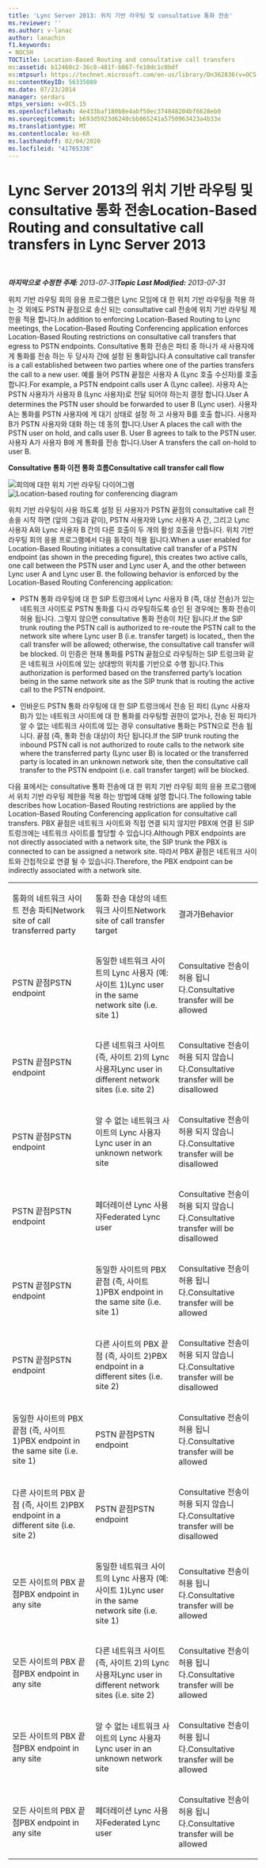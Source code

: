 ```yaml
---
title: 'Lync Server 2013: 위치 기반 라우팅 및 consultative 통화 전송'
ms.reviewer: ''
ms.author: v-lanac
author: lanachin
f1.keywords:
- NOCSH
TOCTitle: Location-Based Routing and consultative call transfers
ms:assetid: b12460c2-36c8-481f-b867-fe10dc1c0bdf
ms:mtpsurl: https://technet.microsoft.com/en-us/library/Dn362836(v=OCS.15)
ms:contentKeyID: 56335089
ms.date: 07/23/2014
manager: serdars
mtps_version: v=OCS.15
ms.openlocfilehash: 4e433baf180b8e4abf50ec374848204bf6628eb0
ms.sourcegitcommit: b693d5923d6240cbb865241a5750963423a4b33e
ms.translationtype: MT
ms.contentlocale: ko-KR
ms.lasthandoff: 02/04/2020
ms.locfileid: "41765336"
---
```

<div data-xmlns="http://www.w3.org/1999/xhtml">

<div class="topic" data-xmlns="http://www.w3.org/1999/xhtml" data-msxsl="urn:schemas-microsoft-com:xslt" data-cs="http://msdn.microsoft.com/en-us/">

<div data-asp="http://msdn2.microsoft.com/asp">

# <a name="location-based-routing-and-consultative-call-transfers-in-lync-server-2013"></a><span data-ttu-id="6ce64-102">Lync Server 2013의 위치 기반 라우팅 및 consultative 통화 전송</span><span class="sxs-lookup"><span data-stu-id="6ce64-102">Location-Based Routing and consultative call transfers in Lync Server 2013</span></span>

</div>

<div id="mainSection">

<div id="mainBody">

<span> </span>

<span data-ttu-id="6ce64-103">_**마지막으로 수정한 주제:** 2013-07-31_</span><span class="sxs-lookup"><span data-stu-id="6ce64-103">_**Topic Last Modified:** 2013-07-31_</span></span>

<span data-ttu-id="6ce64-104">위치 기반 라우팅 회의 응용 프로그램은 Lync 모임에 대 한 위치 기반 라우팅을 적용 하는 것 외에도 PSTN 끝점으로 송신 되는 consultative call 전송에 위치 기반 라우팅 제한을 적용 합니다.</span><span class="sxs-lookup"><span data-stu-id="6ce64-104">In addition to enforcing Location-Based Routing to Lync meetings, the Location-Based Routing Conferencing application enforces Location-Based Routing restrictions on consultative call transfers that egress to PSTN endpoints.</span></span> <span data-ttu-id="6ce64-105">Consultative 통화 전송은 파티 중 하나가 새 사용자에 게 통화를 전송 하는 두 당사자 간에 설정 된 통화입니다.</span><span class="sxs-lookup"><span data-stu-id="6ce64-105">A consultative call transfer is a call established between two parties where one of the parties transfers the call to a new user.</span></span> <span data-ttu-id="6ce64-106">예를 들어 PSTN 끝점은 사용자 A (Lync 호출 수신자)를 호출 합니다.</span><span class="sxs-lookup"><span data-stu-id="6ce64-106">For example, a PSTN endpoint calls user A (Lync callee).</span></span> <span data-ttu-id="6ce64-107">사용자 A는 PSTN 사용자가 사용자 B (Lync 사용자)로 전달 되어야 하는지 결정 합니다.</span><span class="sxs-lookup"><span data-stu-id="6ce64-107">User A determines the PSTN user should be forwarded to user B (Lync user).</span></span> <span data-ttu-id="6ce64-108">사용자 A는 통화를 PSTN 사용자에 게 대기 상태로 설정 하 고 사용자 B를 호출 합니다. 사용자 B가 PSTN 사용자와 대화 하는 데 동의 합니다.</span><span class="sxs-lookup"><span data-stu-id="6ce64-108">User A places the call with the PSTN user on hold, and calls user B. User B agrees to talk to the PSTN user.</span></span> <span data-ttu-id="6ce64-109">사용자 A가 사용자 B에 게 통화를 전송 합니다.</span><span class="sxs-lookup"><span data-stu-id="6ce64-109">User A transfers the call on-hold to user B.</span></span>

<span data-ttu-id="6ce64-110">**Consultative 통화 이전 통화 흐름**</span><span class="sxs-lookup"><span data-stu-id="6ce64-110">**Consultative call transfer call flow**</span></span>

<span data-ttu-id="6ce64-111">![회의에 대한 위치 기반 라우팅 다이어그램](images/Dn362836.e4d43d6f-23d2-49c9-b12b-15248a743f92(OCS.15).jpg "회의에 대한 위치 기반 라우팅 다이어그램")</span><span class="sxs-lookup"><span data-stu-id="6ce64-111">![Location-based routing for conferencing diagram](images/Dn362836.e4d43d6f-23d2-49c9-b12b-15248a743f92(OCS.15).jpg "Location-based routing for conferencing diagram")</span></span>

<span data-ttu-id="6ce64-112">위치 기반 라우팅이 사용 하도록 설정 된 사용자가 PSTN 끝점의 consultative call 전송을 시작 하면 (앞의 그림과 같이), PSTN 사용자와 Lync 사용자 A 간, 그리고 Lync 사용자 A와 Lync 사용자 B 간의 다른 호출이 두 개의 활성 호출을 만듭니다. 위치 기반 라우팅 회의 응용 프로그램에서 다음 동작이 적용 됩니다.</span><span class="sxs-lookup"><span data-stu-id="6ce64-112">When a user enabled for Location-Based Routing initiates a consultative call transfer of a PSTN endpoint (as shown in the preceding figure), this creates two active calls, one call between the PSTN user and Lync user A, and the other between Lync user A and Lync user B. the following behavior is enforced by the Location-Based Routing Conferencing application:</span></span>

  - <span data-ttu-id="6ce64-113">PSTN 통화 라우팅에 대 한 SIP 트렁크에서 Lync 사용자 B (즉, 대상 전송)가 있는 네트워크 사이트로 PSTN 통화를 다시 라우팅하도록 승인 된 경우에는 통화 전송이 허용 됩니다. 그렇지 않으면 consultative 통화 전송이 차단 됩니다.</span><span class="sxs-lookup"><span data-stu-id="6ce64-113">If the SIP trunk routing the PSTN call is authorized to re-route the PSTN call to the network site where Lync user B (i.e. transfer target) is located,, then the call transfer will be allowed; otherwise, the consultative call transfer will be blocked.</span></span> <span data-ttu-id="6ce64-114">이 인증은 현재 통화를 PSTN 끝점으로 라우팅하는 SIP 트렁크와 같은 네트워크 사이트에 있는 상대방의 위치를 기반으로 수행 됩니다.</span><span class="sxs-lookup"><span data-stu-id="6ce64-114">This authorization is performed based on the transferred party’s location being in the same network site as the SIP trunk that is routing the active call to the PSTN endpoint.</span></span>

  - <span data-ttu-id="6ce64-115">인바운드 PSTN 통화 라우팅에 대 한 SIP 트렁크에서 전송 된 파티 (Lync 사용자 B)가 있는 네트워크 사이트에 대 한 통화를 라우팅할 권한이 없거나, 전송 된 파티가 알 수 없는 네트워크 사이트에 있는 경우 consultative 통화는 PSTN으로 전송 됩니다. 끝점 (즉, 통화 전송 대상)이 차단 됩니다.</span><span class="sxs-lookup"><span data-stu-id="6ce64-115">If the SIP trunk routing the inbound PSTN call is not authorized to route calls to the network site where the transferred party (Lync user B) is located or the transferred party is located in an unknown network site, then the consultative call transfer to the PSTN endpoint (i.e. call transfer target) will be blocked.</span></span>

<span data-ttu-id="6ce64-116">다음 표에서는 consultative 통화 전송에 대 한 위치 기반 라우팅 회의 응용 프로그램에서 위치 기반 라우팅 제한을 적용 하는 방법에 대해 설명 합니다.</span><span class="sxs-lookup"><span data-stu-id="6ce64-116">The following table describes how Location-Based Routing restrictions are applied by the Location-Based Routing Conferencing application for consultative call transfers.</span></span> <span data-ttu-id="6ce64-117">PBX 끝점은 네트워크 사이트와 직접 연결 되지 않지만 PBX에 연결 된 SIP 트렁크에는 네트워크 사이트를 할당할 수 있습니다.</span><span class="sxs-lookup"><span data-stu-id="6ce64-117">Although PBX endpoints are not directly associated with a network site, the SIP trunk the PBX is connected to can be assigned a network site.</span></span> <span data-ttu-id="6ce64-118">따라서 PBX 끝점은 네트워크 사이트와 간접적으로 연결 될 수 있습니다.</span><span class="sxs-lookup"><span data-stu-id="6ce64-118">Therefore, the PBX endpoint can be indirectly associated with a network site.</span></span>


<table>
<colgroup>
<col style="width: 33%" />
<col style="width: 33%" />
<col style="width: 33%" />
</colgroup>
<tbody>
<tr class="odd">
<td><p><span data-ttu-id="6ce64-119">통화의 네트워크 사이트 전송 파티</span><span class="sxs-lookup"><span data-stu-id="6ce64-119">Network site of call transferred party</span></span></p></td>
<td><p><span data-ttu-id="6ce64-120">통화 전송 대상의 네트워크 사이트</span><span class="sxs-lookup"><span data-stu-id="6ce64-120">Network site of call transfer target</span></span></p></td>
<td><p><span data-ttu-id="6ce64-121">결과가</span><span class="sxs-lookup"><span data-stu-id="6ce64-121">Behavior</span></span></p></td>
</tr>
<tr class="even">
<td><p><span data-ttu-id="6ce64-122">PSTN 끝점</span><span class="sxs-lookup"><span data-stu-id="6ce64-122">PSTN endpoint</span></span></p></td>
<td><p><span data-ttu-id="6ce64-123">동일한 네트워크 사이트의 Lync 사용자 (예: 사이트 1)</span><span class="sxs-lookup"><span data-stu-id="6ce64-123">Lync user in the same network site (i.e. site 1)</span></span></p></td>
<td><p><span data-ttu-id="6ce64-124">Consultative 전송이 허용 됩니다.</span><span class="sxs-lookup"><span data-stu-id="6ce64-124">Consultative transfer will be allowed</span></span></p></td>
</tr>
<tr class="odd">
<td><p><span data-ttu-id="6ce64-125">PSTN 끝점</span><span class="sxs-lookup"><span data-stu-id="6ce64-125">PSTN endpoint</span></span></p></td>
<td><p><span data-ttu-id="6ce64-126">다른 네트워크 사이트 (즉, 사이트 2)의 Lync 사용자</span><span class="sxs-lookup"><span data-stu-id="6ce64-126">Lync user in different network sites (i.e. site 2)</span></span></p></td>
<td><p><span data-ttu-id="6ce64-127">Consultative 전송이 허용 되지 않습니다.</span><span class="sxs-lookup"><span data-stu-id="6ce64-127">Consultative transfer will be disallowed</span></span></p></td>
</tr>
<tr class="even">
<td><p><span data-ttu-id="6ce64-128">PSTN 끝점</span><span class="sxs-lookup"><span data-stu-id="6ce64-128">PSTN endpoint</span></span></p></td>
<td><p><span data-ttu-id="6ce64-129">알 수 없는 네트워크 사이트의 Lync 사용자</span><span class="sxs-lookup"><span data-stu-id="6ce64-129">Lync user in an unknown network site</span></span></p></td>
<td><p><span data-ttu-id="6ce64-130">Consultative 전송이 허용 되지 않습니다.</span><span class="sxs-lookup"><span data-stu-id="6ce64-130">Consultative transfer will be disallowed</span></span></p></td>
</tr>
<tr class="odd">
<td><p><span data-ttu-id="6ce64-131">PSTN 끝점</span><span class="sxs-lookup"><span data-stu-id="6ce64-131">PSTN endpoint</span></span></p></td>
<td><p><span data-ttu-id="6ce64-132">페더레이션 Lync 사용자</span><span class="sxs-lookup"><span data-stu-id="6ce64-132">Federated Lync user</span></span></p></td>
<td><p><span data-ttu-id="6ce64-133">Consultative 전송이 허용 되지 않습니다.</span><span class="sxs-lookup"><span data-stu-id="6ce64-133">Consultative transfer will be disallowed</span></span></p></td>
</tr>
<tr class="even">
<td><p><span data-ttu-id="6ce64-134">PSTN 끝점</span><span class="sxs-lookup"><span data-stu-id="6ce64-134">PSTN endpoint</span></span></p></td>
<td><p><span data-ttu-id="6ce64-135">동일한 사이트의 PBX 끝점 (즉, 사이트 1)</span><span class="sxs-lookup"><span data-stu-id="6ce64-135">PBX endpoint in the same site (i.e. site 1)</span></span></p></td>
<td><p><span data-ttu-id="6ce64-136">Consultative 전송이 허용 됩니다.</span><span class="sxs-lookup"><span data-stu-id="6ce64-136">Consultative transfer will be allowed</span></span></p></td>
</tr>
<tr class="odd">
<td><p><span data-ttu-id="6ce64-137">PSTN 끝점</span><span class="sxs-lookup"><span data-stu-id="6ce64-137">PSTN endpoint</span></span></p></td>
<td><p><span data-ttu-id="6ce64-138">다른 사이트의 PBX 끝점 (즉, 사이트 2)</span><span class="sxs-lookup"><span data-stu-id="6ce64-138">PBX endpoint in a different sites (i.e. site 2)</span></span></p></td>
<td><p><span data-ttu-id="6ce64-139">Consultative 전송이 허용 되지 않습니다.</span><span class="sxs-lookup"><span data-stu-id="6ce64-139">Consultative transfer will be disallowed</span></span></p></td>
</tr>
<tr class="even">
<td><p><span data-ttu-id="6ce64-140">동일한 사이트의 PBX 끝점 (즉, 사이트 1)</span><span class="sxs-lookup"><span data-stu-id="6ce64-140">PBX endpoint in the same site (i.e. site 1)</span></span></p></td>
<td><p><span data-ttu-id="6ce64-141">PSTN 끝점</span><span class="sxs-lookup"><span data-stu-id="6ce64-141">PSTN endpoint</span></span></p></td>
<td><p><span data-ttu-id="6ce64-142">Consultative 전송이 허용 됩니다.</span><span class="sxs-lookup"><span data-stu-id="6ce64-142">Consultative transfer will be allowed</span></span></p></td>
</tr>
<tr class="odd">
<td><p><span data-ttu-id="6ce64-143">다른 사이트의 PBX 끝점 (즉, 사이트 2)</span><span class="sxs-lookup"><span data-stu-id="6ce64-143">PBX endpoint in a different site (i.e. site 2)</span></span></p></td>
<td><p><span data-ttu-id="6ce64-144">PSTN 끝점</span><span class="sxs-lookup"><span data-stu-id="6ce64-144">PSTN endpoint</span></span></p></td>
<td><p><span data-ttu-id="6ce64-145">Consultative 전송이 허용 되지 않습니다.</span><span class="sxs-lookup"><span data-stu-id="6ce64-145">Consultative transfer will be disallowed</span></span></p></td>
</tr>
<tr class="even">
<td><p><span data-ttu-id="6ce64-146">모든 사이트의 PBX 끝점</span><span class="sxs-lookup"><span data-stu-id="6ce64-146">PBX endpoint in any site</span></span></p></td>
<td><p><span data-ttu-id="6ce64-147">동일한 네트워크 사이트의 Lync 사용자 (예: 사이트 1)</span><span class="sxs-lookup"><span data-stu-id="6ce64-147">Lync user in the same network site (i.e. site 1)</span></span></p></td>
<td><p><span data-ttu-id="6ce64-148">Consultative 전송이 허용 됩니다.</span><span class="sxs-lookup"><span data-stu-id="6ce64-148">Consultative transfer will be allowed</span></span></p></td>
</tr>
<tr class="odd">
<td><p><span data-ttu-id="6ce64-149">모든 사이트의 PBX 끝점</span><span class="sxs-lookup"><span data-stu-id="6ce64-149">PBX endpoint in any site</span></span></p></td>
<td><p><span data-ttu-id="6ce64-150">다른 네트워크 사이트 (즉, 사이트 2)의 Lync 사용자</span><span class="sxs-lookup"><span data-stu-id="6ce64-150">Lync user in different network sites (i.e. site 2)</span></span></p></td>
<td><p><span data-ttu-id="6ce64-151">Consultative 전송이 허용 됩니다.</span><span class="sxs-lookup"><span data-stu-id="6ce64-151">Consultative transfer will be allowed</span></span></p></td>
</tr>
<tr class="even">
<td><p><span data-ttu-id="6ce64-152">모든 사이트의 PBX 끝점</span><span class="sxs-lookup"><span data-stu-id="6ce64-152">PBX endpoint in any site</span></span></p></td>
<td><p><span data-ttu-id="6ce64-153">알 수 없는 네트워크 사이트의 Lync 사용자</span><span class="sxs-lookup"><span data-stu-id="6ce64-153">Lync user in an unknown network site</span></span></p></td>
<td><p><span data-ttu-id="6ce64-154">Consultative 전송이 허용 됩니다.</span><span class="sxs-lookup"><span data-stu-id="6ce64-154">Consultative transfer will be allowed</span></span></p></td>
</tr>
<tr class="odd">
<td><p><span data-ttu-id="6ce64-155">모든 사이트의 PBX 끝점</span><span class="sxs-lookup"><span data-stu-id="6ce64-155">PBX endpoint in any site</span></span></p></td>
<td><p><span data-ttu-id="6ce64-156">페더레이션 Lync 사용자</span><span class="sxs-lookup"><span data-stu-id="6ce64-156">Federated Lync user</span></span></p></td>
<td><p><span data-ttu-id="6ce64-157">Consultative 전송이 허용 됩니다.</span><span class="sxs-lookup"><span data-stu-id="6ce64-157">Consultative transfer will be allowed</span></span></p></td>
</tr>
</tbody>
</table>


</div>

<span> </span>

</div>

</div>

</div>

